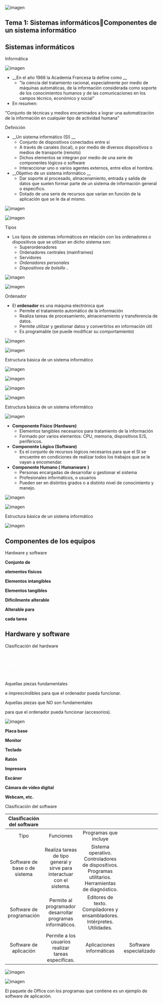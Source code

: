 ![imagen](img/1_Introduccion_a_los_sistemas_informaticos0.jpg)

## Tema 1: Sistemas informáticosComponentes de un sistema informático

## Sistemas informáticos

Informática

![imagen](img/1_Introduccion_a_los_sistemas_informaticos1.jpg)

* __En el año 1966 la Academia Francesa la define como __
  * "la ciencia del tratamiento racional, especialmente por medio de máquinas automáticas, de la información considerada como soporte de los conocimientos humanos y de las comunicaciones en los campos técnico, económico y social"
* En resumen:

"Conjunto de técnicas y medios encaminados a lograr una automatización de la información en cualquier tipo de actividad humana"

Definición

* __Un sistema informático \(SI\) __
  * Conjunto de dispositivos conectados entre sí
  * A través de canales \(local\), o por medio de diversos dispositivos o medios de transporte \(remoto\)
  * Dichos elementos se integran por medio de una serie de componentes lógicos o software
  * Interaccionar uno o varios agentes externos, entre ellos el hombre\.
* __Objetivo de un sistema informático __
  * Dar soporte al procesado, almacenamiento, entrada y salida de datos que suelen formar parte de un sistema de información general o específico\.
  * Dotado de una serie de recursos que varían en función de la aplicación que se le da al mismo\.

![imagen](img/1_Introduccion_a_los_sistemas_informaticos2.jpg)

![imagen](img/1_Introduccion_a_los_sistemas_informaticos3.jpg)

Tipos

* Los tipos de sistemas informáticos en relación con los ordenadores o dispositivos que se utilizan en dicho sistema son:
  * Superordenadores
  * Ordenadores centrales \(mainframes\)
  * Servidores
  * _Ordenadores personales_
  * _Dispositivos de bolsillo_  __\.__

![imagen](img/1_Introduccion_a_los_sistemas_informaticos4.png)

![imagen](img/1_Introduccion_a_los_sistemas_informaticos5.png)

Ordenador

* El  __ordenador__  es una máquina electrónica que
  * Permite el tratamiento automático de la información
  * Realiza tareas de procesamiento, almacenamiento y transferencia de datos\.
  * Permite utilizar y gestionar datos y convertirlos en información útil
  * Es programable \(se puede modificar su comportamiento\)

![imagen](img/1_Introduccion_a_los_sistemas_informaticos6.jpg)

![imagen](img/1_Introduccion_a_los_sistemas_informaticos7.png)

Estructura básica de un sistema informático

![imagen](img/1_Introduccion_a_los_sistemas_informaticos8.png)

![imagen](img/1_Introduccion_a_los_sistemas_informaticos9.jpg)

![imagen](img/1_Introduccion_a_los_sistemas_informaticos10.jpg)

![imagen](img/1_Introduccion_a_los_sistemas_informaticos11.jpg)

Estructura básica de un sistema informático

![imagen](img/1_Introduccion_a_los_sistemas_informaticos12.png)

* __Componente Físico \(Hardware\)__
  * Elementos tangibles necesarios para tratamiento de la información
  * Formado por varios elementos: CPU, memoria, dispositivos E/S, periféricos\.
* __Componente Lógico \(Software\)__
  * Es el conjunto de recursos lógicos necesarios para que el SI se encuentre en condiciones de realizar todos los trabajos que se le vayan a encomendar\.
* __Componente Humano \(__  __Humanware__  __\)__
  * Personas encargadas de desarrollar o gestionar el sistema
  * Profesionales informáticos, o usuarios
  * Pueden ser en distintos grados o a distinto nivel de conocimiento y manejo\.

![imagen](img/1_Introduccion_a_los_sistemas_informaticos13.jpg)

![imagen](img/1_Introduccion_a_los_sistemas_informaticos14.jpg)

Estructura básica de un sistema informático

![imagen](img/1_Introduccion_a_los_sistemas_informaticos15.png)

## Componentes de los equipos

Hardware y software

__Conjunto de__

__elementos físicos__

__Elementos intangibles__

__Elementos tangibles__

__Difícilmente alterable__

__Alterable para__

__cada tarea__

## Hardware y software

Clasificación del hardware

<span style="color:#FFFFFF"> __Hardware __ </span>

<span style="color:#FFFFFF"> __básico__ </span>

<span style="color:#FFFFFF"> __Hardware complementario__ </span>

Aquellas piezas fundamentales

e imprescindibles para que el ordenador pueda funcionar\.

Aquellas piezas que NO son fundamentales

para que el ordenador pueda funcionar \(accesorios\)\.

![imagen](img/1_Introduccion_a_los_sistemas_informaticos16.jpg)

__Placa base__

__Monitor__

__Teclado__

__Ratón__

__Impresora__

__Escáner__

__Cámara de vídeo digital__

__Webcam, etc\.__

Clasificación del software

|       Clasificación del software        |                                                                         |                                                                                                                      |                        |
| :-------------------------------------: | :---------------------------------------------------------------------: | :------------------------------------------------------------------------------------------------------------------: | :--------------------: |
|                  Tipo                   |                                Funciones                                |                                                Programas que incluye                                                 |                        |
| Software de<br />base o de<br />sistema | Realiza tareas de tipo general y sirve para interactuar con el sistema. | Sistema operativo.<br />Controladores de dispositivos.<br />Programas utilitarios.<br />Herramientas de diagnóstico. |                        |
|      Software de<br />programación      |       Permite al programador desarrollar programas informáticos.        |               Editores de texto.<br />Compiladores y ensambladores.<br />Intérpretes.<br />Utilidades.               |                        |
|       Software de<br />aplicación       |          Permite a los usuarios realizar tareas  específicas.           |                                              Aplicaciones informáticas                                               | Software especializado |

![imagen](img/1_Introduccion_a_los_sistemas_informaticos17.png)

![imagen](img/1_Introduccion_a_los_sistemas_informaticos18.jpg)

El paquete de Office con los programas que contiene es un ejemplo de software de aplicación\.


